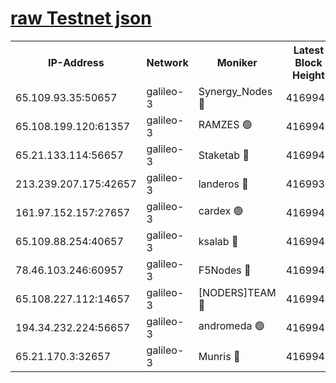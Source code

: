 [raw Testnet json](https://rpc-check.androt.stavr.tech/androt/rpcandrot_result.json)
=

<table><tr><th>IP-Address</th><th>Network</th><th>Moniker</th><th>Latest Block Height</th><th>Earliest Block Height</th><th>Catching Up</th><th>Tx Index</th><th>Voting Power</th><th>Scan Time</th></tr><tr><td>65.109.93.35:50657</td><td>galileo-3</td><td>Synergy_Nodes 🔴</td><td>4169943</td><td>0</td><td>False</td><td>on</td><td>960601</td><td>2023-12-10T15:19:55.012050662UTC</td></tr><tr><td>65.108.199.120:61357</td><td>galileo-3</td><td>RAMZES 🟢</td><td>4169941</td><td>1</td><td>False</td><td>on</td><td>0</td><td>2023-12-10T15:19:44.053432101UTC</td></tr><tr><td>65.21.133.114:56657</td><td>galileo-3</td><td>Staketab 🔴</td><td>4169943</td><td>90001</td><td>False</td><td>on</td><td>2</td><td>2023-12-10T15:19:56.008031445UTC</td></tr><tr><td>213.239.207.175:42657</td><td>galileo-3</td><td>landeros 🔴</td><td>4169939</td><td>2642001</td><td>False</td><td>on</td><td>72</td><td>2023-12-10T15:19:33.939115394UTC</td></tr><tr><td>161.97.152.157:27657</td><td>galileo-3</td><td>cardex 🟢</td><td>4169943</td><td>2945323</td><td>False</td><td>on</td><td>0</td><td>2023-12-10T15:19:55.439074695UTC</td></tr><tr><td>65.109.88.254:40657</td><td>galileo-3</td><td>ksalab 🔴</td><td>4169940</td><td>3000356</td><td>False</td><td>on</td><td>31929</td><td>2023-12-10T15:19:39.588476352UTC</td></tr><tr><td>78.46.103.246:60957</td><td>galileo-3</td><td>F5Nodes 🔴</td><td>4169943</td><td>3057001</td><td>False</td><td>off</td><td>24</td><td>2023-12-10T15:19:55.693757368UTC</td></tr><tr><td>65.108.227.112:14657</td><td>galileo-3</td><td>[NODERS]TEAM 🔴</td><td>4169940</td><td>3176323</td><td>False</td><td>on</td><td>959620</td><td>2023-12-10T15:19:34.318550161UTC</td></tr><tr><td>194.34.232.224:56657</td><td>galileo-3</td><td>andromeda 🟢</td><td>4169940</td><td>4069940</td><td>False</td><td>off</td><td>0</td><td>2023-12-10T15:19:39.231611414UTC</td></tr><tr><td>65.21.170.3:32657</td><td>galileo-3</td><td>Munris 🔴</td><td>4169942</td><td>4069942</td><td>False</td><td>off</td><td>414</td><td>2023-12-10T15:19:46.478907859UTC</td></tr></table>
